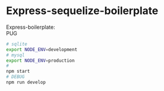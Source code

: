 # Express-sequelize-boilerplate
Express-boilerplate:  
PUG

```bash
# sqlite
export NODE_ENV=development
# mysql
export NODE_ENV=production
#
npm start
# DEBUG
npm run develop
```